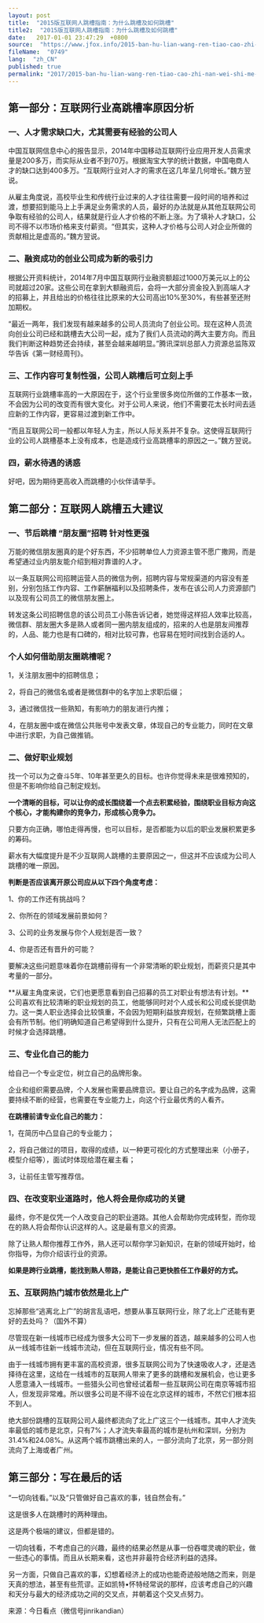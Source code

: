 ```yaml
---
layout: post
title:  "2015版互联网人跳槽指南：为什么跳槽及如何跳槽"
title2:  "2015版互联网人跳槽指南：为什么跳槽及如何跳槽"
date:   2017-01-01 23:47:29  +0800
source:  "https://www.jfox.info/2015-ban-hu-lian-wang-ren-tiao-cao-zhi-nan-wei-shi-me-tiao-cao-ji-ru-he-tiao-cao.html"
fileName:  "0749"
lang:  "zh_CN"
published: true
permalink: "2017/2015-ban-hu-lian-wang-ren-tiao-cao-zhi-nan-wei-shi-me-tiao-cao-ji-ru-he-tiao-cao.html"
---
```


## **第一部分：互联网行业高跳槽率原因分析**

### **一、人才需求缺口大，尤其需要有经验的公司人**

中国互联网信息中心的报告显示，2014年中国移动互联网行业应用开发人员需求量是200多万，而实际从业者不到70万。根据淘宝大学的统计数据，中国电商人才的缺口达到400多万。“互联网行业对人才的需求在这几年呈几何增长。”魏方翌说。

从雇主角度说，高校毕业生和传统行业过来的人才往往需要一段时间的培养和过渡，想要招到能马上上手满足业务需求的人员，最好的办法就是从其他互联网公司争取有经验的公司人，结果就是行业人才价格的不断上涨。为了填补人才缺口，公司不得不以市场价格来支付薪资。“但其实，这种人才价格与公司人对企业所做的贡献相比是虚高的。”魏方翌说。

### **二、融资成功的创业公司成为新的吸引力**

根据公开资料统计，2014年7月中国互联网行业融资额超过1000万美元以上的公司就超过20家。这些公司在拿到大额融资后，会将一大部分资金投入到高端人才的招募上，并且给出的价格往往比原来的大公司高出10%至30%，有些甚至还附加期权。

“最近一两年，我们发现有越来越多的公司人员流向了创业公司。现在这种人员流向创业公司已经和跳槽去大公司一起，成为了我们人员流动的两大主要方向。而且我们判断这种趋势还会持续，甚至会越来越明显。”腾讯深圳总部人力资源总监陈双华告诉《第一财经周刊》。

### **三、工作内容可复制性强，公司人跳槽后可立刻上手**

互联网行业跳槽率高的一大原因在于，这个行业里很多岗位所做的工作基本一致，不会因为公司的改变而有很大变化。对于公司人来说，他们不需要花太长时间去适应新的工作内容，更容易过渡到新工作中。

“而且互联网公司一般都以年轻人为主，所以人际关系并不复杂。这使得互联网行业的公司人跳槽基本上没有成本，也是造成行业高跳槽率的原因之一。”魏方翌说。

### **四，薪水待遇的诱惑**

好吧，因为期待更高收入而跳槽的小伙伴请举手。

## **第二部分：互联网人跳槽五大建议**

### **一、节后跳槽 “朋友圈”招聘 针对性更强**

万能的微信朋友圈真的是个好东西，不少招聘单位人力资源主管不愿广撒网，而是希望通过业内朋友能介绍到相对靠谱的人才。

以一条互联网公司招聘运营人员的微信为例，招聘内容与常规渠道的内容没有差别，分别包括工作内容、工作薪酬福利以及招聘条件，发布在该公司人力资源部门以及现有公司员工的微信朋友圈上。

转发这条公司招聘信息的该公司员工小陈告诉记者，她觉得这样招人效率比较高，微信群、朋友圈大多是熟人或者同一圈内朋友组成的，招来的人也是朋友间推荐的，人品、能力也是有口碑的，相对比较可靠，也容易在短时间找到合适的人。

### **个人如何借助朋友圈跳槽呢？**

1，关注朋友圈中的招聘信息；

2，将自己的微信名或者是微信群中的名字加上求职后缀；

3，通过微信找一些熟知，有影响力的朋友进行内推；

4，在朋友圈中或在微信公共账号中发表文章，体现自己的专业能力，同时在文章中进行求职，为自己做推销。

### **二、做好职业规划**

找一个可以为之奋斗5年、10年甚至更久的目标。也许你觉得未来是很难预知的，但是不影响你给自己制定规划。

**一个清晰的目标，可以让你的成长围绕着一个点去积累经验，围绕职业目标方向这个核心，才能构建你的竞争力，形成核心竞争力。**

只要方向正确，哪怕走得再慢，也可以目标，是否都能为以后的职业发展积累更多的筹码。

薪水有大幅度提升是不少互联网人跳槽的主要原因之一，但这并不应该成为公司人跳槽的唯一原因。

**判断是否应该离开原公司应从以下四个角度考虑：**

1、你的工作还有挑战吗？

2、你所在的领域发展前景如何？

3、公司的业务发展与你个人规划是否一致？

4、你是否还有晋升的可能？

要解决这些问题意味着你在跳槽前得有一个非常清晰的职业规划，而薪资只是其中考量的一部分。

**从雇主角度来说，它们也更愿意看到自己招募的员工对职业有想法有计划。**公司喜欢有比较清晰的职业规划的员工，他能够同时对个人成长和公司成长提供助力。这一类人职业选择会比较慎重，不会因为短期利益放弃规划，在频繁跳槽上面会有所节制。他们明确知道自己希望得到什么提升，只有在公司用人无法匹配上的时候才会选择跳槽。

### **三、专业化自己的能力**

给自己一个专业定位，树立自己的品牌形象。

企业和组织需要品牌，个人发展也需要品牌意识。要让自己的名字成为品牌，这需要持续不断的经营，也需要在专业能力上，向这个行业最优秀的人看齐。

**在跳槽前请专业化自己的能力：**

1，在简历中凸显自己的专业能力；

2，将自己做过的项目，取得的成绩，以一种更可视化的方式整理出来（小册子，模型介绍等），面试时体现给潜在雇主看；

3，让前任主管写推荐信。

### **四、在改变职业道路时，他人将会是你成功的关键**

最终，你不是仅凭一个人改变自己的职业道路。其他人会帮助你完成转型，而你现在的熟人将会帮你认识这样的人。这是最有意义的资源。

除了让熟人帮你推荐工作外，熟人还可以帮你学习新知识，在新的领域开始时，给你指导，为你介绍该行业的资源。

**如果是跨行业跳槽，能找到熟人带路，是能让自己更快胜任工作最好的方式。**

### **五、互联网热门城市依然是北上广**

忘掉那些“逃离北上广”的胡言乱语吧，想要从事互联网行业，除了北上广还能有更好的去处吗？（国外不算）

尽管现在新一线城市已经成为很多大公司下一步发展的首选，越来越多的公司人也从一线城市往新一线城市流动，但在互联网行业，情况有些不同。

由于一线城市拥有更丰富的高校资源，很多互联网公司为了快速吸收人才，还是选择待在这里，这给在一线城市的互联网人带来了更多的跳槽和发展机会，也让更多人愿意涌入一线城市。一些猎头公司也曾经试着帮一些互联网公司在南京等城市招人，但发现非常难。所以很多公司是不得不设在北京这样的城市，不然它们根本招不到人。

绝大部份跳槽的互联网公司人最终都流向了北上广这三个一线城市。其中人才流失率最低的城市是北京，只有7%；人才流失率最高的城市是杭州和深圳，分别为31.4%和24.08%。从这两个城市跳槽出来的人，一部分流向了北京，另一部分则流向了上海或者广州。

## **第三部分：写在最后的话**

“一切向钱看。”以及“只管做好自己喜欢的事，钱自然会有。”

这是很多人在跳槽时的两种理由。

这是两个极端的建议，但都是错的。

一切向钱看，不考虑自己的兴趣，最终的结果必然是从事一份吞噬灵魂的职业，做一些违心的事情。而且从长期来看，这也并非最符合经济利益的选择。

另一方面，只做自己喜欢的事，幻想着经济上的成功也能奇迹般地随之而来，则是天真的想法，甚至有些荒谬。正如凯特•怀特经常说的那样，应该考虑自己的兴趣和天分与最大的经济成功之间的交叉点，并朝着这个交叉点努力。

来源：今日看点（微信号jinrikandian）
